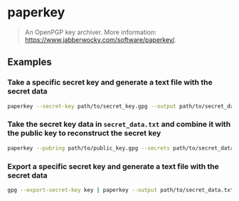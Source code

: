 # paperkey

> An OpenPGP key archiver. More information: <https://www.jabberwocky.com/software/paperkey/>.

## Examples

### Take a specific secret key and generate a text file with the secret data

```bash
paperkey --secret-key path/to/secret_key.gpg --output path/to/secret_data.txt
```

### Take the secret key data in `secret_data.txt` and combine it with the public key to reconstruct the secret key

```bash
paperkey --pubring path/to/public_key.gpg --secrets path/to/secret_data.txt --output secret_key.gpg
```

### Export a specific secret key and generate a text file with the secret data

```bash
gpg --export-secret-key key | paperkey --output path/to/secret_data.txt
```
